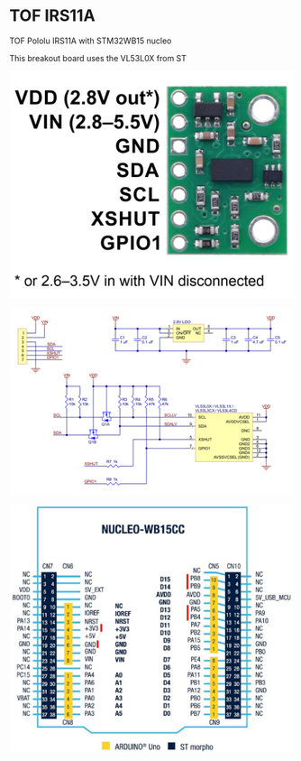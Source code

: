 # TOF IRS11A

TOF Pololu IRS11A with STM32WB15 nucleo

This breakout board uses the VL53L0X from ST

![Pinout IRS11A](./doc/figures/irs11a_pinout.jpg)

![Schematics IRS11A](./doc/figures/irs11a_schematics.png)

![Pinout Nucleo](./doc/figures/nucleo_pinout.png)

